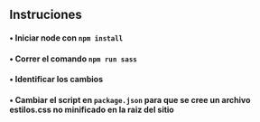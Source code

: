 ## Instruciones

#### • Iniciar node con `npm install`
#### • Correr el comando `npm run sass`
#### • Identificar los cambios
#### • Cambiar el script en `package.json` para que se cree un archivo estilos.css no minificado en la raiz del sitio
